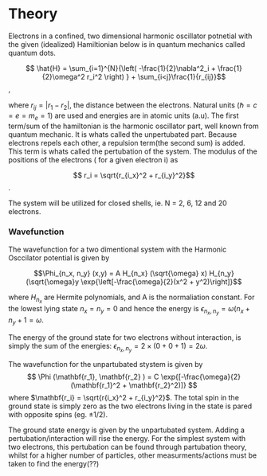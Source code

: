 # Theory
Electrons in a confined, two dimensional harmonic oscillator potnetial with the given (idealized) Hamiltionian below is in quantum mechanics called quantum dots. 

$$ \hat{H}  = \sum_{i=1}^{N}{\left( -\frac{1}{2}\nabla^2_i + \frac{1}{2}\omega^2 r_i^2 \right) } + \sum_{i<j}\frac{1}{r_{ij}}$$,

where $r_{ij} = |r_1 - r_2|$, the distance between the electrons. Natural units ($\hbar = c = e = m_e = 1$) are used and energies are in atomic units (a.u). The first term/sum of the hamiltonian is the harmonic oscillator part, well known from  quantum mechanic. It is whats called the unpertubated part. Because electrons repels each other, a repulsion term(the second sum) is added. This term is whats called the pertubation of the system. The modulus of the positions of the electrons ( for a given electron i) as

$$ r_i = \sqrt{r_{i_x}^2 + r_{i_y}^2}$$.

The system will be utilized for closed shells, ie. N = 2, 6, 12 and 20 electrons. 

### Wavefunction
The wavefunction for a two dimentional system with the Harmonic Osccilator potential is given by 

$$\Phi_{n_x, n_y} (x,y) = A H_{n_x} (\sqrt{\omega} x) H_{n_y}(\sqrt{\omega}y \exp{\left[-\frac{\omega}{2}(x^2 + y^2)\right]}$$

where $H_{n_x}$ are Hermite polynomials, and A is the normaliation constant. For the lowest lying state $n_x = n_y = 0$ and hence the energy is $\epsilon_{n_x, n_y} = \omega(n_x + n_y + 1 = \omega$.  

The energy of the ground state for two electrons without interaction, is simply the sum of the energies:  $\epsilon_{n_x,n_y} = 2\times (0 + 0 + 1) =  2\omega$. 

The wavefunction for the unpartubated stystem is given by
$$
\Phi (\mathbf{r_1}, \mathbf{r_2} ) = C \exp{[-\frac{\omega}{2}(\mathbf{r_1}^2 + \mathbf{r_2}^2)]}
$$
where $\mathbf{r_i} = \sqrt{r{i_x}^2 + r_{i_y}^2}$.  The total spin in the ground state is simply zero as the two electrons living in the state is pared with opposite spins (eg. $\pm 1/2$). 

The ground state energy is given by the unpartubated system. Adding a pertubation/interaction will rise the energy. For the simplest system with two electrons, this pertubation can be found through partubation theory, whilst for a higher number of particles, other measurments/actions must be taken to find the energy(??)

